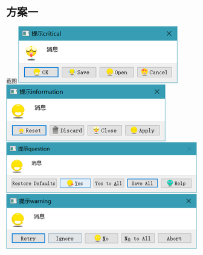 # 方案一

截图
![critical](ScreenShot/critical.png)
![information](ScreenShot/information.png)
![question](ScreenShot/question.png)
![warning](ScreenShot/warning.png)